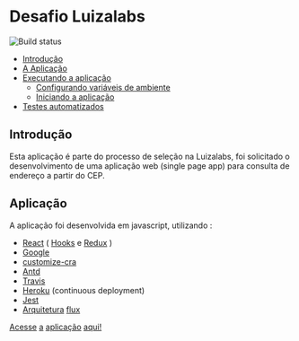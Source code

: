# Desafio Luizalabs 

![Build status](https://travis-ci.com/samuelcsantana/desafio-luizalabs.svg?token=iG2xRybfkb9yunYCdUQT&branch=master)

- [Introdução](#st1)
- [A Aplicação](#id2)
- [Executando a aplicação](#id3)
  - [Configurando variáveis de ambiente](#id4)
  - [Iniciando a aplicação](#id5)
- [Testes automatizados](#id6)

<div id='st1' />

## Introdução

Esta aplicação é parte do processo de seleção na Luizalabs, foi solicitado o desenvolvimento de uma aplicação web (single page app) para consulta de endereço a partir do CEP.

<div id='st2' />

## Aplicação

A aplicação foi desenvolvida em javascript, utilizando :
- [React](https://pt-br.reactjs.org/) ( [Hooks](https://react-redux.js.org/next/api/hooks) e [Redux](https://github.com/reduxjs/redux-thunk) )
- [Google](https://developers.google.com/maps/documentation/geocoding/start?hl=pt&utm_source=google&utm_medium=cpc&utm_campaign=FY18-Q2-global-demandgen-paidsearchonnetworkhouseads-cs-maps_contactsal_saf&utm_content=text-ad-none-none-DEV_c-CRE_351280161057-ADGP_Hybrid+%7C+AW+SEM+%7C+SKWS+~+Places+%7C+BMM+%7C+Geocoding-KWID_43700044401405919-kwd-341556977164-userloc_1031776&utm_term=KW_%2Bgeocoding-ST_%2Bgeocoding&gclid=Cj0KCQiAmZDxBRDIARIsABnkbYSJwTvM0GZ3bDIYNpL-0JMjVbtm2LEMpFDjHcv1Ur3Q--RGGLamXvkaArfJEALw_wcB)
- [customize-cra](https://github.com/arackaf/customize-cra)
- [Antd](https://ant.design/docs/react/introduce)
- [Travis](https://docs.travis-ci.com/user/tutorial/)
- [Heroku](https://www.heroku.com/what) (continuous deployment)
- [Jest](https://jestjs.io/docs/en/tutorial-react)
- [Arquitetura](https://www.treinaweb.com.br/blog/flux-descubra-o-motivo-do-sucesso-dessa-arquitetura-em-grandes-empresas/) [flux](https://www.treinaweb.com.br/blog/flux-descubra-o-motivo-do-sucesso-dessa-arquitetura-em-grandes-empresas/)

[Acesse](https://myaddress-luizalabs.herokuapp.com/) [a](https://myaddress-luizalabs.herokuapp.com/) [aplicação](https://myaddress-luizalabs.herokuapp.com/) [aqui!](https://myaddress-luizalabs.herokuapp.com/)